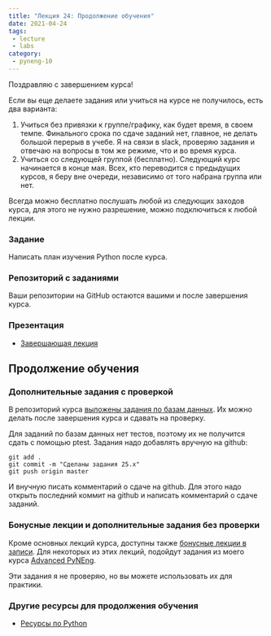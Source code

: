 ```yaml
---
title: "Лекция 24: Продолжение обучения"
date: 2021-04-24
tags:
 - lecture
 - labs
category:
 - pyneng-10
---
```


Поздравляю с завершением курса!

Если вы еще делаете задания или учиться на курсе не получилось, есть два варианта:

1. Учиться без привязки к группе/графику, как будет время, в своем темпе.
   Финального срока по сдаче заданий нет, главное, не делать большой перерыв в учебе.
   Я на связи в slack, проверяю задания и отвечаю на вопросы в том же режиме, что и во время курса.
2. Учиться со следующей группой (бесплатно). Следующий курс 
   начинается в конце мая. Всех, кто переводится с предыдущих курсов,
   я беру вне очереди, независимо от того набрана группа или нет.


Всегда можно бесплатно послушать любой из следующих заходов курса,
для этого не нужно разрешение, можно подключиться к любой лекции.

### Задание

Написать план изучения Python после курса.


### Репозиторий с заданиями

Ваши репозитории на GitHub остаются вашими и после завершения курса.

### Презентация

* [Завершающая лекция](https://github.com/pyneng/all-pyneng-slides/blob/main/pyneng/30_final.md)


## Продолжение обучения


### Дополнительные задания с проверкой

В репозиторий курса [выложены задания по базам данных](https://github.com/pyneng/pyneng-online-10-jan-apr-2021/tree/main/exercises/25_db).
Их можно делать после завершения курса и сдавать на проверку.

Для заданий по базам данных нет тестов, поэтому их не получится сдать с помощью ptest.
Задания надо добавлять вручную на github:

```
git add .
git commit -m "Сделаны задания 25.x"
git push origin master
```

И внучную писать комментарий о сдаче на github. Для этого надо открыть последний коммит на github
и написать комментарий о сдаче заданий.

### Бонусные лекции и дополнительные задания без проверки

Кроме основных лекций курса, доступны также [бонусные лекции в записи](https://pyneng.github.io/bonus-lectures/).
Для некоторых из этих лекций, подойдут задания из моего курса [Advanced PyNEng](https://github.com/natenka/advpyneng-examples-exercises).

Эти задания я не проверяю, но вы можете использовать их для практики.

### Другие ресурсы для продолжения обучения

* [Ресурсы по Python](https://natenka.github.io/pyneng-resources/)

